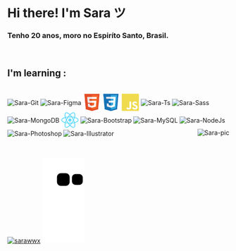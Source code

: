 <h1> Hi there! I'm Sara ツ </h1>

<h3>Tenho 20 anos, moro no Espiríto Santo, Brasil.</h3>

<br>
  
 <h2> I'm learning : </h2> 
 
  <div style="display: inline_block"><br>
    <img align="center" alt="Sara-Git" height="40" width="40" src="https://cdn.jsdelivr.net/gh/devicons/devicon/icons/git/git-original.svg" /> 
    <img align="center" alt="Sara-Figma" height="40" width="40" src="https://cdn.jsdelivr.net/gh/devicons/devicon/icons/figma/figma-original.svg" /> 
    <img align="center" alt="Sara-HTML" height="40" width="40" src="https://raw.githubusercontent.com/devicons/devicon/master/icons/html5/html5-original.svg" />
    <img align="center" alt="Sara-CSS" height="40" width="40" src="https://raw.githubusercontent.com/devicons/devicon/master/icons/css3/css3-original.svg" />
    <img align="center" alt="Sara-Js" height="40" width="40" src="https://raw.githubusercontent.com/devicons/devicon/master/icons/javascript/javascript-plain.svg" />
    <img align="center" alt="Sara-Ts" height="40" width="40" src="https://cdn.jsdelivr.net/gh/devicons/devicon/icons/typescript/typescript-plain.svg" />
    <img align="center" alt="Sara-Sass" height="40" width="40" src="https://cdn.jsdelivr.net/gh/devicons/devicon/icons/sass/sass-original.svg" />
    <img align="center" alt="Sara-MongoDB" height="40" width="40" src="https://cdn.jsdelivr.net/gh/devicons/devicon/icons/mongodb/mongodb-original.svg" />
    <img align="center" alt="Sara-React" height="40" width="40" src="https://raw.githubusercontent.com/devicons/devicon/master/icons/react/react-original.svg" />
    <img align="center" alt="Sara-Bootstrap" height="40" width="40" src="https://cdn.jsdelivr.net/gh/devicons/devicon/icons/bootstrap/bootstrap-plain.svg" />
    <img align="center" alt="Sara-MySQL" height="40" width="40" src="https://cdn.jsdelivr.net/gh/devicons/devicon/icons/mysql/mysql-original.svg" />
    <img align="center" alt="Sara-NodeJs" height="40" width="40" src="https://cdn.jsdelivr.net/gh/devicons/devicon/icons/nodejs/nodejs-original.svg" />
    <img align="center" alt="Sara-Photoshop" height="40" width="40" margin: "70px" src="https://cdn.jsdelivr.net/gh/devicons/devicon/icons/photoshop/photoshop-line.svg" /> 
    <img align="center" alt="Sara-Illustrator" height="40" width="40" src="https://cdn.jsdelivr.net/gh/devicons/devicon/icons/illustrator/illustrator-line.svg" /> 
    <img align="right" alt="Sara-pic" height="200" src="https://static.wikia.nocookie.net/steven-universe/images/6/61/Love_Letters_-_Connie_writing.gif/revision/latest?cb=20180709220535.gif" /> 
  </div>

<br>
<br>

[![sarawwx](https://github-readme-stats.vercel.app/api/top-langs/?username=sarawwx&hide=html&layout=compact&theme=tokyonight)](https://github.com/anuraghazra/github-readme-stats)
![Snake animation](https://github.com/rafaballerini/rafaballerini/blob/output/github-contribution-grid-snake.svg)
